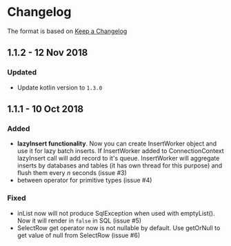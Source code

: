 # Changelog
The format is based on [Keep a Changelog](https://keepachangelog.com/en/1.0.0/)

## 1.1.2 - 12 Nov 2018
### Updated
- Update kotlin version to `1.3.0`

## 1.1.1 - 10 Oct 2018
### Added
- **lazyInsert functionality**. Now you can create InsertWorker object and use it for lazy batch inserts. If InsertWorker added to ConnectionContext lazyInsert call will add record to it's queue. InsertWorker will aggregate inserts by databases and tables (it has own thread for this purpose) and flush them every *n* seconds (issue #3)
- between operator for primitive types (issue #4)

### Fixed
- inList now will not produce SqlException when used with emptyList(). Now it will render in `false` in SQL (issue #5)
- SelectRow get operator now is not nullable by default. Use getOrNull to get value of null from SelectRow (issue #6)